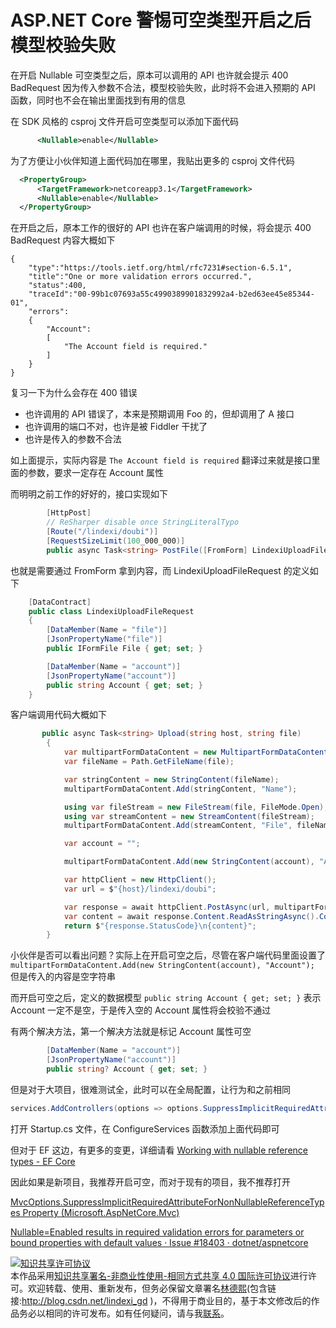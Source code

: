 # ASP.NET Core 警惕可空类型开启之后模型校验失败

在开启 Nullable 可空类型之后，原本可以调用的 API 也许就会提示 400 BadRequest 因为传入参数不合法，模型校验失败，此时将不会进入预期的 API 函数，同时也不会在输出里面找到有用的信息

<!--more-->
<!-- CreateTime:2020/8/26 14:40:08 -->



在 SDK 风格的 csproj 文件开启可空类型可以添加下面代码

```xml
      <Nullable>enable</Nullable>
```

为了方便让小伙伴知道上面代码加在哪里，我贴出更多的 csproj 文件代码

```xml
  <PropertyGroup>
      <TargetFramework>netcoreapp3.1</TargetFramework>
      <Nullable>enable</Nullable>
  </PropertyGroup>
```

在开启之后，原本工作的很好的 API 也许在客户端调用的时候，将会提示 400 BadRequest 内容大概如下

```
{
    "type":"https://tools.ietf.org/html/rfc7231#section-6.5.1",
    "title":"One or more validation errors occurred.",
    "status":400,
    "traceId":"00-99b1c07693a55c4990389901832992a4-b2ed63ee45e85344-01",
    "errors":
    {
        "Account":
        [
            "The Account field is required."
        ]
    }
}
```

复习一下为什么会存在 400 错误

- 也许调用的 API 错误了，本来是预期调用 Foo 的，但却调用了 A 接口
- 也许调用的端口不对，也许是被 Fiddler 干扰了
- 也许是传入的参数不合法

如上面提示，实际内容是 `The Account field is required` 翻译过来就是接口里面的参数，要求一定存在 Account 属性

而明明之前工作的好好的，接口实现如下

```csharp
        [HttpPost]
        // ReSharper disable once StringLiteralTypo
        [Route("/lindexi/doubi")]
        [RequestSizeLimit(100_000_000)]
        public async Task<string> PostFile([FromForm] LindexiUploadFileRequest request)
```

也就是需要通过 FromForm 拿到内容，而 LindexiUploadFileRequest 的定义如下

```csharp
    [DataContract]
    public class LindexiUploadFileRequest
    {
        [DataMember(Name = "file")]
        [JsonPropertyName("file")]
        public IFormFile File { get; set; }

        [DataMember(Name = "account")]
        [JsonPropertyName("account")]
        public string Account { get; set; }
    }
```

客户端调用代码大概如下

```csharp
       public async Task<string> Upload(string host, string file)
        {
            var multipartFormDataContent = new MultipartFormDataContent();
            var fileName = Path.GetFileName(file);

            var stringContent = new StringContent(fileName);
            multipartFormDataContent.Add(stringContent, "Name");

            using var fileStream = new FileStream(file, FileMode.Open);
            using var streamContent = new StreamContent(fileStream);
            multipartFormDataContent.Add(streamContent, "File", fileName);

            var account = "";

            multipartFormDataContent.Add(new StringContent(account), "Account");

            var httpClient = new HttpClient();
            var url = $"{host}/lindexi/doubi";

            var response = await httpClient.PostAsync(url, multipartFormDataContent).ConfigureAwait(false);
            var content = await response.Content.ReadAsStringAsync().ConfigureAwait(false);
            return $"{response.StatusCode}\n{content}";
        }
```

小伙伴是否可以看出问题？实际上在开启可空之后，尽管在客户端代码里面设置了 `multipartFormDataContent.Add(new StringContent(account), "Account");` 但是传入的内容是空字符串

而开启可空之后，定义的数据模型 `public string Account { get; set; }` 表示 Account 一定不是空，于是传入空的 Account 属性将会校验不通过

有两个解决方法，第一个解决方法就是标记 Account 属性可空

```csharp
        [DataMember(Name = "account")]
        [JsonPropertyName("account")]
        public string? Account { get; set; }
```

但是对于大项目，很难测试全，此时可以在全局配置，让行为和之前相同

```csharp
services.AddControllers(options => options.SuppressImplicitRequiredAttributeForNonNullableReferenceTypes = true);
```

打开 Startup.cs 文件，在 ConfigureServices 函数添加上面代码即可

但对于 EF 这边，有更多的变更，详细请看 [Working with nullable reference types - EF Core](https://docs.microsoft.com/en-us/ef/core/miscellaneous/nullable-reference-types )

因此如果是新项目，我推荐开启可空，而对于现有的项目，我不推荐打开

[MvcOptions.SuppressImplicitRequiredAttributeForNonNullableReferenceTypes Property (Microsoft.AspNetCore.Mvc)](https://docs.microsoft.com/en-us/dotnet/api/microsoft.aspnetcore.mvc.mvcoptions.suppressimplicitrequiredattributefornonnullablereferencetypes?view=aspnetcore-3.1&WT.mc_id=WD-MVP-5003260 )

[Nullable=Enabled results in required validation errors for parameters or bound properties with default values · Issue #18403 · dotnet/aspnetcore](https://github.com/dotnet/aspnetcore/issues/18403 )

<a rel="license" href="http://creativecommons.org/licenses/by-nc-sa/4.0/"><img alt="知识共享许可协议" style="border-width:0" src="https://licensebuttons.net/l/by-nc-sa/4.0/88x31.png" /></a><br />本作品采用<a rel="license" href="http://creativecommons.org/licenses/by-nc-sa/4.0/">知识共享署名-非商业性使用-相同方式共享 4.0 国际许可协议</a>进行许可。欢迎转载、使用、重新发布，但务必保留文章署名[林德熙](http://blog.csdn.net/lindexi_gd)(包含链接:http://blog.csdn.net/lindexi_gd )，不得用于商业目的，基于本文修改后的作品务必以相同的许可发布。如有任何疑问，请与我[联系](mailto:lindexi_gd@163.com)。
